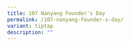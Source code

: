 ```yaml
---
title: 107 Nanyang Founder's Day
permalink: /107-nanyang-founder-s-day/
variant: tiptap
description: ""
---
```

<p></p>
